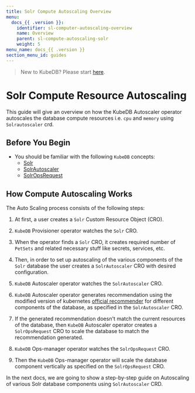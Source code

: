 ```yaml
---
title: Solr Compute Autoscaling Overview
menu:
  docs_{{ .version }}:
    identifier: sl-computer-autoscaling-overview
    name: Overview
    parent: sl-compute-autoscaling-solr
    weight: 5
menu_name: docs_{{ .version }}
section_menu_id: guides
---
```


> New to KubeDB? Please start [here](/docs/README.md).

# Solr Compute Resource Autoscaling

This guide will give an overview on how the KubeDB Autoscaler operator autoscales the database compute resources i.e. `cpu` and `memory` using `Solrautoscaler` crd.

## Before You Begin

- You should be familiar with the following `KubeDB` concepts:
    - [Solr](/docs/guides/solr/concepts/solr.md)
    - [SolrAutoscaler](/docs/guides/solr/concepts/autoscaler.md)
    - [SolrOpsRequest](/docs/guides/solr/concepts/solropsrequests.md)

## How Compute Autoscaling Works

The Auto Scaling process consists of the following steps:

1. At first, a user creates a `Solr` Custom Resource Object (CRO).

2. `KubeDB` Provisioner  operator watches the `Solr` CRO.

3. When the operator finds a `Solr` CRO, it creates required number of `PetSets` and related necessary stuff like secrets, services, etc.

4. Then, in order to set up autoscaling of the various components of the `Solr` database the user creates a `SolrAutoscaler` CRO with desired configuration.

5. `KubeDB` Autoscaler operator watches the `SolrAutoscaler` CRO.

6. `KubeDB` Autoscaler operator generates recommendation using the modified version of kubernetes [official recommender](https://github.com/kubernetes/autoscaler/tree/master/vertical-pod-autoscaler/pkg/recommender) for different components of the database, as specified in the `SolrAutoscaler` CRO.

7. If the generated recommendation doesn't match the current resources of the database, then `KubeDB` Autoscaler operator creates a `SolrOpsRequest` CRO to scale the database to match the recommendation generated.

8. `KubeDB` Ops-manager operator watches the `SolrOpsRequest` CRO.

9. Then the `KubeDB` Ops-manager operator will scale the database component vertically as specified on the `SolrOpsRequest` CRO.

In the next docs, we are going to show a step-by-step guide on Autoscaling of various Solr database components using `SolrAutoscaler` CRD.

